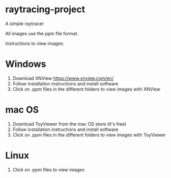 # raytracing-project
A simple raytracer

All images use the ppm file format. 

Instructions to view images:

# Windows
1) Download XNView https://www.xnview.com/en/
2) Follow installation instructions and install software
3) Click on .ppm files in the different folders to view images with XNView

# mac OS
1) Download ToyViewer from the mac OS store (it's free)
2) Follow installation instructions and install software
3) Click on .ppm files in the different folders to view images with ToyViewer

# Linux
1) Click on .ppm files to view images


